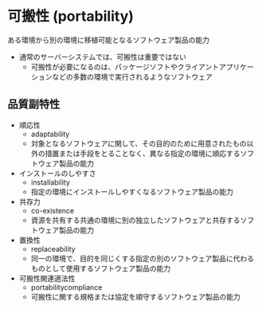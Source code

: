 # 可搬性 (portability)

ある環境から別の環境に移植可能となるソフトウェア製品の能力

* 通常のサーバーシステムでは、可搬性は重要ではない
    * 可搬性が必要になるのは、パッケージソフトやクライアントアプリケーションなどの多数の環境で実行されるようなソフトウェア

## 品質副特性

* 順応性
    * adaptability
    * 対象となるソフトウェアに関して、その目的のために用意されたもの以外の措置または手段をとることなく、異なる指定の環境に順応するソフトウェア製品の能力
* インストールのしやすさ
    * installability
    * 指定の環境にインストールしやすくなるソフトウェア製品の能力
* 共存力
    * co-existence
    * 資源を共有する共通の環境に別の独立したソフトウェアと共存するソフトウェア製品の能力
* 置換性
    * replaceability
    * 同一の環境で、目的を同じくする指定の別のソフトウェア製品に代わるものとして使用するソフトウェア製品の能力
* 可搬性関連適法性
    * portabilitycompliance
    * 可搬性に関する規格または協定を順守するソフトウェア製品の能力
